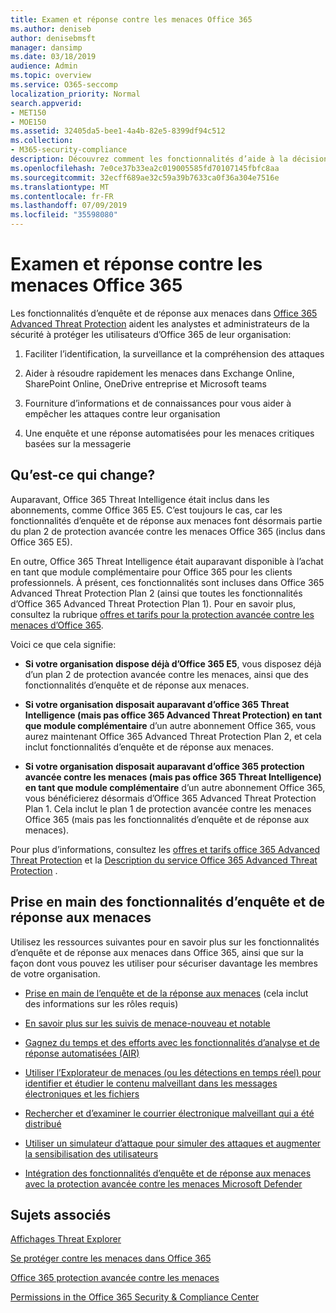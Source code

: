 ```yaml
---
title: Examen et réponse contre les menaces Office 365
ms.author: deniseb
author: denisebmsft
manager: dansimp
ms.date: 03/18/2019
audience: Admin
ms.topic: overview
ms.service: O365-seccomp
localization_priority: Normal
search.appverid:
- MET150
- MOE150
ms.assetid: 32405da5-bee1-4a4b-82e5-8399df94c512
ms.collection:
- M365-security-compliance
description: Découvrez comment les fonctionnalités d’aide à la décision dans Office 365 protection avancée contre les menaces peuvent vous aider à rechercher des menaces contre votre organisation, à répondre aux programmes malveillants, au hameçonnage et à d’autres attaques détectées par Office 365 pour votre part, et à rechercher des menaces. confirme.
ms.openlocfilehash: 7e0ce37b33ea2c019005585fd70107145fbfc8aa
ms.sourcegitcommit: 32ecff689ae32c59a39b7633ca0f36a304e7516e
ms.translationtype: MT
ms.contentlocale: fr-FR
ms.lasthandoff: 07/09/2019
ms.locfileid: "35598080"
---
```

# <a name="office-365-threat-investigation-and-response"></a>Examen et réponse contre les menaces Office 365

Les fonctionnalités d’enquête et de réponse aux menaces dans [Office 365 Advanced Threat Protection](office-365-atp.md) aident les analystes et administrateurs de la sécurité à protéger les utilisateurs d’Office 365 de leur organisation:
  
1. Faciliter l’identification, la surveillance et la compréhension des attaques
    
2. Aider à résoudre rapidement les menaces dans Exchange Online, SharePoint Online, OneDrive entreprise et Microsoft teams
    
3. Fourniture d’informations et de connaissances pour vous aider à empêcher les attaques contre leur organisation

4. Une enquête et une réponse automatisées pour les menaces critiques basées sur la messagerie
    
 
## <a name="whats-changing"></a>Qu’est-ce qui change?

Auparavant, Office 365 Threat Intelligence était inclus dans les abonnements, comme Office 365 E5. C’est toujours le cas, car les fonctionnalités d’enquête et de réponse aux menaces font désormais partie du plan 2 de protection avancée contre les menaces Office 365 (inclus dans Office 365 E5). 

En outre, Office 365 Threat Intelligence était auparavant disponible à l’achat en tant que module complémentaire pour Office 365 pour les clients professionnels. À présent, ces fonctionnalités sont incluses dans Office 365 Advanced Threat Protection Plan 2 (ainsi que toutes les fonctionnalités d’Office 365 Advanced Threat Protection Plan 1). Pour en savoir plus, consultez la rubrique [offres et tarifs pour la protection avancée contre les menaces d’Office 365](https://products.office.com/exchange/advance-threat-protection).

Voici ce que cela signifie:

- **Si votre organisation dispose déjà d’Office 365 E5**, vous disposez déjà d’un plan 2 de protection avancée contre les menaces, ainsi que des fonctionnalités d’enquête et de réponse aux menaces.

- **Si votre organisation disposait auparavant d’office 365 Threat Intelligence (mais pas office 365 Advanced Threat Protection) en tant que module complémentaire** d’un autre abonnement Office 365, vous aurez maintenant Office 365 Advanced Threat Protection Plan 2, et cela inclut fonctionnalités d’enquête et de réponse aux menaces. 

- **Si votre organisation disposait auparavant d’office 365 protection avancée contre les menaces (mais pas office 365 Threat Intelligence) en tant que module complémentaire** d’un autre abonnement Office 365, vous bénéficierez désormais d’Office 365 Advanced Threat Protection Plan 1. Cela inclut le plan 1 de protection avancée contre les menaces Office 365 (mais pas les fonctionnalités d’enquête et de réponse aux menaces).

Pour plus d’informations, consultez les [offres et tarifs office 365 Advanced Threat Protection](https://products.office.com/exchange/advance-threat-protection) et la [Description du service Office 365 Advanced Threat Protection](https://docs.microsoft.com/office365/servicedescriptions/office-365-advanced-threat-protection-service-description#whats-new-in-office-365-advanced-threat-protection-atp) .

## <a name="get-started-with-threat-investigation-and-response-capabilities"></a>Prise en main des fonctionnalités d’enquête et de réponse aux menaces

Utilisez les ressources suivantes pour en savoir plus sur les fonctionnalités d’enquête et de réponse aux menaces dans Office 365, ainsi que sur la façon dont vous pouvez les utiliser pour sécuriser davantage les membres de votre organisation.
  
- [Prise en main de l’enquête et de la réponse aux menaces](get-started-with-ti.md) (cela inclut des informations sur les rôles requis) 
    
- [En savoir plus sur les suivis de menace-nouveau et notable](threat-trackers.md)

- [Gagnez du temps et des efforts avec les fonctionnalités d’analyse et de réponse automatisées (AIR)](automated-investigation-response-office.md)

- [Utiliser l’Explorateur de menaces (ou les détections en temps réel) pour identifier et étudier le contenu malveillant dans les messages électroniques et les fichiers](threat-explorer.md)
    
- [Rechercher et d’examiner le courrier électronique malveillant qui a été distribué](investigate-malicious-email-that-was-delivered.md)
    
- [Utiliser un simulateur d’attaque pour simuler des attaques et augmenter la sensibilisation des utilisateurs](attack-simulator.md)
    
- [Intégration des fonctionnalités d’enquête et de réponse aux menaces avec la protection avancée contre les menaces Microsoft Defender](integrate-office-365-ti-with-wdatp.md)
    
## <a name="related-topics"></a>Sujets associés

[Affichages Threat Explorer](threat-explorer-views.md)

[Se protéger contre les menaces dans Office 365](protect-against-threats.md)
  
[Office 365 protection avancée contre les menaces](office-365-atp.md)
  
[Permissions in the Office 365 Security &amp; Compliance Center](permissions-in-the-security-and-compliance-center.md)
 
